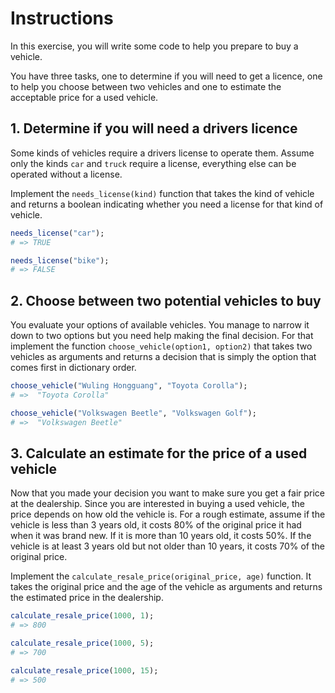 # Instructions

In this exercise, you will write some code to help you prepare to buy a vehicle.

You have three tasks, one to determine if you will need to get a licence, one to help you choose between two vehicles and one to estimate the acceptable price for a used vehicle.

## 1. Determine if you will need a drivers licence

Some kinds of vehicles require a drivers license to operate them.
Assume only the kinds `car` and `truck` require a license, everything else can be operated without a license.

Implement the `needs_license(kind)` function that takes the kind of vehicle and returns a boolean indicating whether you need a license for that kind of vehicle.

```R
needs_license("car");
# => TRUE

needs_license("bike");
# => FALSE
```

## 2. Choose between two potential vehicles to buy

You evaluate your options of available vehicles.
You manage to narrow it down to two options but you need help making the final decision.
For that implement the function `choose_vehicle(option1, option2)` that takes two vehicles as arguments and returns a decision that is simply the option that comes first in dictionary order.

```R
choose_vehicle("Wuling Hongguang", "Toyota Corolla");
# =>  "Toyota Corolla"

choose_vehicle("Volkswagen Beetle", "Volkswagen Golf");
# =>  "Volkswagen Beetle"
```

## 3. Calculate an estimate for the price of a used vehicle

Now that you made your decision you want to make sure you get a fair price at the dealership.
Since you are interested in buying a used vehicle, the price depends on how old the vehicle is.
For a rough estimate, assume if the vehicle is less than 3 years old, it costs 80% of the original price it had when it was brand new.
If it is more than 10 years old, it costs 50%.
If the vehicle is at least 3 years old but not older than 10 years, it costs 70% of the original price.

Implement the `calculate_resale_price(original_price, age)` function.
It takes the original price and the age of the vehicle as arguments and returns the estimated price in the dealership.

```R
calculate_resale_price(1000, 1);
# => 800

calculate_resale_price(1000, 5);
# => 700

calculate_resale_price(1000, 15);
# => 500
```